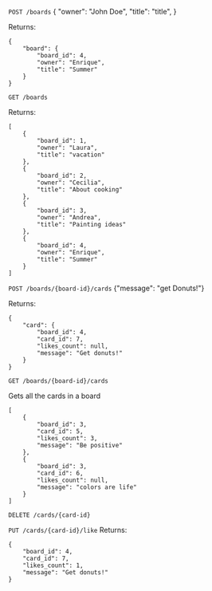 `POST /boards`
{
  "owner": "John Doe",
  "title": "title",
}

Returns:
```
{
    "board": {
        "board_id": 4,
        "owner": "Enrique",
        "title": "Summer"
    }
}
```

`GET /boards`

Returns:
```
[
    {
        "board_id": 1,
        "owner": "Laura",
        "title": "vacation"
    },
    {
        "board_id": 2,
        "owner": "Cecilia",
        "title": "About cooking"
    },
    {
        "board_id": 3,
        "owner": "Andrea",
        "title": "Painting ideas"
    },
    {
        "board_id": 4,
        "owner": "Enrique",
        "title": "Summer"
    }
]
```
`POST /boards/{board-id}/cards`
{"message": "get Donuts!"}

Returns:
```
{
    "card": {
        "board_id": 4,
        "card_id": 7,
        "likes_count": null,
        "message": "Get donuts!"
    }
}
```

`GET /boards/{board-id}/cards`

Gets all the cards in a board

```
[
    {
        "board_id": 3,
        "card_id": 5,
        "likes_count": 3,
        "message": "Be positive"
    },
    {
        "board_id": 3,
        "card_id": 6,
        "likes_count": null,
        "message": "colors are life"
    }
]
```

`DELETE /cards/{card-id}`

`PUT /cards/{card-id}/like`
Returns:
```
{
    "board_id": 4,
    "card_id": 7,
    "likes_count": 1,
    "message": "Get donuts!"
}
```


